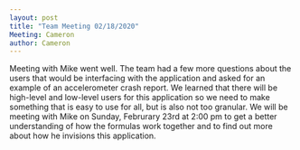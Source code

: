 ```yaml
---
layout: post
title: "Team Meeting 02/18/2020"
Meeting: Cameron
author: Cameron
---
```


Meeting with Mike went well. The team had a few more questions about the users that would be interfacing with the application and asked for an example of an accelerometer crash report. We learned that there will be high-level and low-level users for this application so we need to make something that is easy to use for all, but is also not too granular. We will be meeting with Mike on Sunday, Februrary 23rd at 2:00 pm to get a better understanding of how the formulas work together and to find out more about how he invisions this application.
